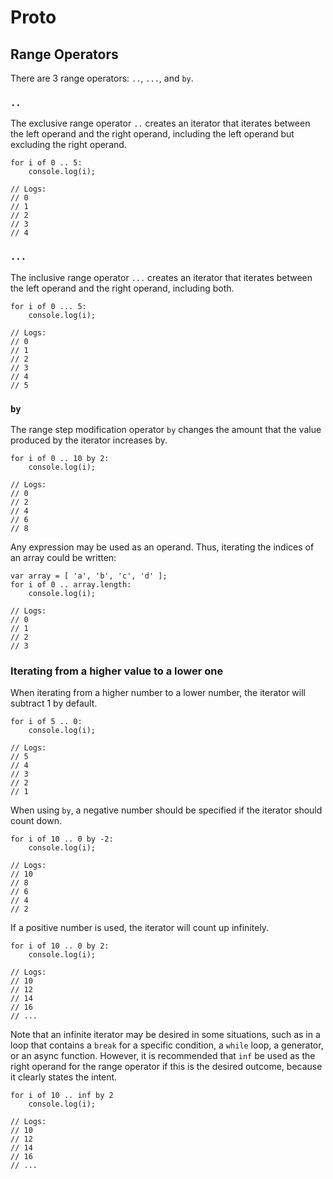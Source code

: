 # Proto

## Range Operators

There are 3 range operators: `..`, `...`, and `by`.

### `..`

The exclusive range operator `..` creates an iterator that iterates between the left operand and the right operand, including the left operand but excluding the right operand.

	for i of 0 .. 5:
		console.log(i);

	// Logs:
	// 0
	// 1
	// 2
	// 3
	// 4

### `...`

The inclusive range operator `...` creates an iterator that iterates between the left operand and the right operand, including both.

	for i of 0 ... 5:
		console.log(i);

	// Logs:
	// 0
	// 1
	// 2
	// 3
	// 4
	// 5

### `by`

The range step modification operator `by` changes the amount that the value produced by the iterator increases by.

	for i of 0 .. 10 by 2:
		console.log(i);

	// Logs:
	// 0
	// 2
	// 4
	// 6
	// 8

Any expression may be used as an operand.  Thus, iterating the indices of an array could be written:

	var array = [ 'a', 'b', 'c', 'd' ];
	for i of 0 .. array.length:
		console.log(i);

	// Logs:
	// 0
	// 1
	// 2
	// 3

### Iterating from a higher value to a lower one

When iterating from a higher number to a lower number, the iterator will subtract 1 by default.

	for i of 5 .. 0:
		console.log(i);

	// Logs:
	// 5
	// 4
	// 3
	// 2
	// 1

When using `by`, a negative number should be specified if the iterator should count down.

	for i of 10 .. 0 by -2:
		console.log(i);

	// Logs:
	// 10
	// 8
	// 6
	// 4
	// 2

If a positive number is used, the iterator will count up infinitely.

	for i of 10 .. 0 by 2:
		console.log(i);
	
	// Logs:
	// 10
	// 12
	// 14
	// 16
	// ...

Note that an infinite iterator may be desired in some situations, such as in a loop that contains a `break` for a specific condition, a `while` loop, a generator, or an async function.  However, it is recommended that `inf` be used as the right operand for the range operator if this is the desired outcome, because it clearly states the intent.

	for i of 10 .. inf by 2
		console.log(i);

	// Logs:
	// 10
	// 12
	// 14
	// 16
	// ...